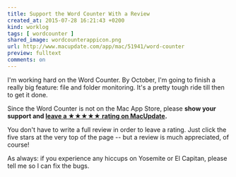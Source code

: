 ```yaml
---
title: Support the Word Counter With a Review
created_at: 2015-07-28 16:21:43 +0200
kind: worklog
tags: [ wordcounter ]
shared_image: wordcounterappicon.png
url: http://www.macupdate.com/app/mac/51941/word-counter
preview: fulltext
comments: on
---
```


I'm working hard on the Word Counter. By October, I'm going to finish a really big feature: file and folder monitoring. It's a pretty tough ride till then to get it done.

Since the Word Counter is not on the Mac App Store, please **show your support and [leave a &#x2605;&#x2605;&#x2605;&#x2605;&#x2605; rating on MacUpdate](http://www.macupdate.com/app/mac/51941/word-counter).**

You don't have to write a full review in order to leave a rating. Just click the five stars at the very top of the page -- but a review is much appreciated, of course!

As always: if you experience any hiccups on Yosemite or El Capitan, please tell me so I can fix the bugs.
